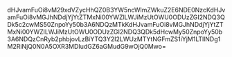 dHJvamFuOi8vM29xdVZycHhQZ0B3YW5ncWlmZWkuZ2E6NDE0NzcKdHJvamFuOi8vMGJhNDdjYjYtZTMxNi00YWZlLWJiMzUtOWU0ODUzZGI2NDQ3QDk5c2cwMS50ZnpoYy50b3A6NDQzMTkKdHJvamFuOi8vMGJhNDdjYjYtZTMxNi00YWZlLWJiMzUtOWU0ODUzZGI2NDQ3QDk5dHcwMy50ZnpoYy50b3A6NDQzCnRyb2phbjovLzBiYTQ3Y2I2LWUzMTYtNGFmZS1iYjM1LTllNDg1M2RiNjQ0N0A5OXR3MDIudGZ6aGMudG9wOjQ0Mwo=